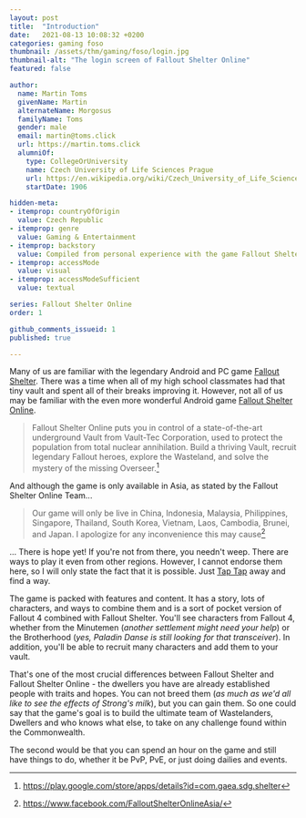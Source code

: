 ```yaml
---
layout: post
title:  "Introduction"
date:   2021-08-13 10:08:32 +0200
categories: gaming foso
thumbnail: /assets/thm/gaming/foso/login.jpg
thumbnail-alt: "The login screen of Fallout Shelter Online"
featured: false

author:
  name: Martin Toms
  givenName: Martin
  alternateName: Morgosus
  familyName: Toms
  gender: male
  email: martin@toms.click
  url: https://martin.toms.click
  alumniOf:
    type: CollegeOrUniversity
    name: Czech University of Life Sciences Prague
    url: https://en.wikipedia.org/wiki/Czech_University_of_Life_Sciences_Prague
    startDate: 1906

hidden-meta:
- itemprop: countryOfOrigin
  value: Czech Republic
- itemprop: genre
  value: Gaming & Entertainment
- itemprop: backstory
  value: Compiled from personal experience with the game Fallout Shelter Online
- itemprop: accessMode
  value: visual
- itemprop: accessModeSufficient
  value: textual

series: Fallout Shelter Online
order: 1

github_comments_issueid: 1
published: true

---
```


Many of us are familiar with the legendary Android and PC game [Fallout Shelter](https://bethesda.net/en/game/falloutshelter). There was a time when all of my high school classmates had that tiny vault and spent all of their breaks improving it. However, not all of us may be familiar with the even more wonderful Android game [Fallout Shelter Online](http://fosol.gaea.com/en/).

> Fallout Shelter Online puts you in control of a state-of-the-art underground Vault from Vault-Tec Corporation, used to protect the population from total nuclear annihilation. Build a thriving Vault, recruit legendary Fallout heroes, explore the Wasteland, and solve the mystery of the missing Overseer.[^1]

And although the game is only available in Asia, as stated by the Fallout Shelter Online Team...

> Our game will only be live in China, Indonesia, Malaysia, Philippines, Singapore, Thailand, South Korea, Vietnam, Laos, Cambodia, Brunei, and Japan. I apologize for any inconvenience this may cause[^2]

... There is hope yet! If you're not from there, you needn't weep. There are ways to play it even from other regions. However, I cannot endorse them here, so I will only state the fact that it is possible. Just [Tap Tap](https://www.taptap.io) away and find a way.

The game is packed with features and content. It has a story, lots of characters, and ways to combine them and is a sort of pocket version of Fallout 4 combined with Fallout Shelter. You'll see characters from Fallout 4, whether from the Minutemen (*another settlement might need your help*) or the Brotherhood (*yes, Paladin Danse is still looking for that transceiver*). In addition, you'll be able to recruit many characters and add them to your vault.

That's one of the most crucial differences between Fallout Shelter and Fallout Shelter Online - the dwellers you have are already established people with traits and hopes. You can not breed them (*as much as we'd all like to see the effects of Strong's milk*), but you can gain them. So one could say that the game's goal is to build the ultimate team of Wastelanders, Dwellers and who knows what else, to take on any challenge found within the Commonwealth.

The second would be that you can spend an hour on the game and still have things to do, whether it be PvP, PvE, or just doing dailies and events.

[^1]: https://play.google.com/store/apps/details?id=com.gaea.sdg.shelter
[^2]: https://www.facebook.com/FalloutShelterOnlineAsia/